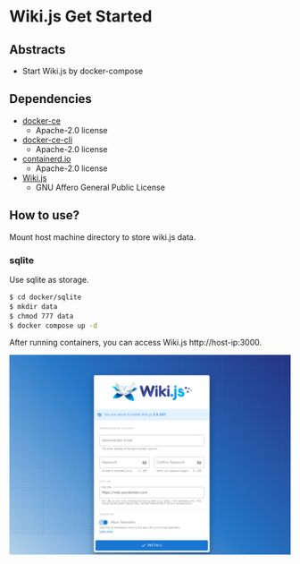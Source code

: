 # Wiki.js Get Started

## Abstracts

* Start Wiki.js by docker-compose

## Dependencies

* [docker-ce](https://github.com/docker/docker-ce)
  * Apache-2.0 license
* [docker-ce-cli](https://github.com/docker/cli)
  * Apache-2.0 license
* [containerd.io](https://github.com/containerd/containerd)
  * Apache-2.0 license
* [Wiki.js](https://github.com/Requarks/wiki)
  * GNU Affero General Public License

## How to use?

Mount host machine directory to store wiki.js data.

### sqlite

Use sqlite as storage.

````sh
$ cd docker/sqlite
$ mkdir data
$ chmod 777 data
$ docker compose up -d
````

After running containers, you can access Wiki.js http://host-ip:3000.

<img src="./images/setup.png" />